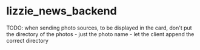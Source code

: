 # lizzie_news_backend

TODO: when sending photo sources, to be displayed in the card, don't put the directory of the photos - just the photo name - let the client append the correct directory
